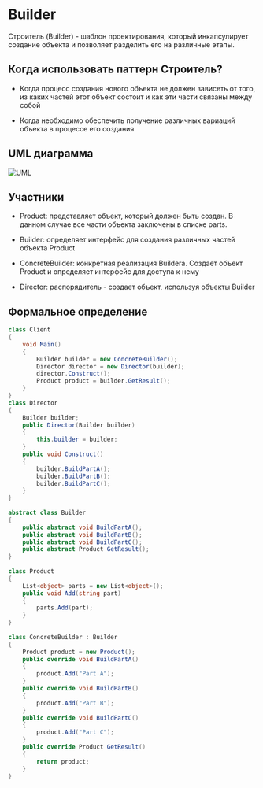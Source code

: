 ﻿# Builder
Строитель (Builder) - шаблон проектирования, который инкапсулирует создание объекта и позволяет разделить его на различные этапы.

## Когда использовать паттерн Строитель?

- Когда процесс создания нового объекта не должен зависеть от того, из каких частей этот объект состоит и как эти части связаны между собой

- Когда необходимо обеспечить получение различных вариаций объекта в процессе его создания

## UML диаграмма

![UML](https://metanit.com/sharp/patterns/pics/builder.png)

## Участники

- Product: представляет объект, который должен быть создан. В данном случае все части объекта заключены в списке parts.

- Builder: определяет интерфейс для создания различных частей объекта Product

- ConcreteBuilder: конкретная реализация Buildera. Создает объект Product и определяет интерфейс для доступа к нему

- Director: распорядитель - создает объект, используя объекты Builder


## Формальное определение
```csharp
class Client
{
    void Main()
    {
        Builder builder = new ConcreteBuilder();
        Director director = new Director(builder);
        director.Construct();
        Product product = builder.GetResult();
    }
}
class Director
{
    Builder builder;
    public Director(Builder builder)
    {
        this.builder = builder;
    }
    public void Construct()
    {
        builder.BuildPartA();
        builder.BuildPartB();
        builder.BuildPartC();
    }
}
 
abstract class Builder
{
    public abstract void BuildPartA();
    public abstract void BuildPartB();
    public abstract void BuildPartC();
    public abstract Product GetResult();
}
 
class Product
{
    List<object> parts = new List<object>();
    public void Add(string part)
    {
        parts.Add(part);
    }
}
 
class ConcreteBuilder : Builder
{
    Product product = new Product();
    public override void BuildPartA()
    {
        product.Add("Part A");
    }
    public override void BuildPartB()
    {
        product.Add("Part B");
    }
    public override void BuildPartC()
    {
        product.Add("Part C");
    }
    public override Product GetResult()
    {
        return product;
    }
}
```
